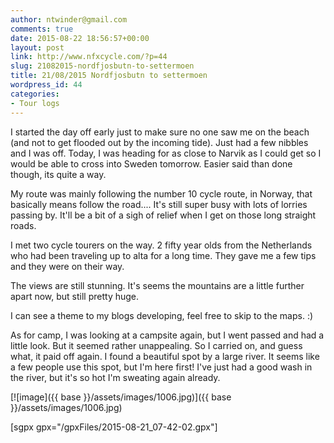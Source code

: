 ```yaml
---
author: ntwinder@gmail.com
comments: true
date: 2015-08-22 18:56:57+00:00
layout: post
link: http://www.nfxcycle.com/?p=44
slug: 21082015-nordfjosbutn-to-settermoen
title: 21/08/2015 Nordfjosbutn to settermoen
wordpress_id: 44
categories:
- Tour logs
---
```


I started the day off early just to make sure no one saw me on the beach (and not to get flooded out by the incoming tide). Just had a few nibbles and I was off. Today, I was heading for as close to Narvik as I could get so I would be able to cross into Sweden tomorrow. Easier said than done though, its quite a way. 

My route was mainly following the number 10 cycle route, in Norway, that basically means follow the road.... It's still super busy with lots of lorries passing by. It'll be a bit of a sigh of relief when I get on those long straight roads. 

I met two cycle tourers on the way. 2 fifty year olds from the Netherlands who had been traveling up to alta for a long time. They gave me a few tips and they were on their way. 

The views are still stunning. It's seems the mountains are a little further apart now, but still pretty huge. 

I can see a theme to my blogs developing, feel free to skip to the maps. :)

As for camp, I was looking at a campsite again, but I went passed and had a little look. But it seemed rather unappealing. So I carried on, and guess what, it paid off again. I found a beautiful spot by a large river. It seems like a few people use this spot, but I'm here first! I've just had a good wash in the river, but it's so hot I'm sweating again already.

[![image]({{ base }}/assets/images/1006.jpg)]({{ base }}/assets/images/1006.jpg)


[sgpx gpx="/gpxFiles/2015-08-21_07-42-02.gpx"]
